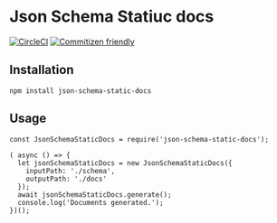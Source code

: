 # Json Schema Statiuc docs

[![CircleCI](https://circleci.com/gh/tomcollins/json-schema-static-docs/tree/master.svg?style=svg)](https://circleci.com/gh/tomcollins/json-schema-static-docs/tree/master) [![Commitizen friendly](https://img.shields.io/badge/commitizen-friendly-brightgreen.svg)](http://commitizen.github.io/cz-cli/)


## Installation

```
npm install json-schema-static-docs
```

## Usage

```
const JsonSchemaStaticDocs = require('json-schema-static-docs');

( async () => {
  let jsonSchemaStaticDocs = new JsonSchemaStaticDocs({
    inputPath: './schema',
    outputPath: './docs'
  });
  await jsonSchemaStaticDocs.generate();
  console.log('Documents generated.');
})();
```

